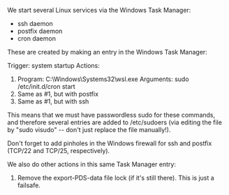 We start several Linux services via the Windows Task Manager:

- ssh daemon
- postfix daemon
- cron daemon

These are created by making an entry in the Windows Task Manager:

Trigger: system startup
Actions:
1. Program: C:\Windows\Systems32\wsl.exe
   Arguments: sudo /etc/init.d/cron start
2. Same as #1, but with postfix
3. Same as #1, but with ssh

This means that we must have passwordless sudo for these commands,
and therefore several entries are added to /etc/sudoers (via
editing the file by "sudo visudo" -- don't just replace the file
manually!).

Don't forget to add pinholes in the Windows firewall for ssh and
postfix (TCP/22 and TCP/25, respectively).

We also do other actions in this same Task Manager entry:

1. Remove the export-PDS-data file lock (if it's still there).
   This is just a failsafe.
